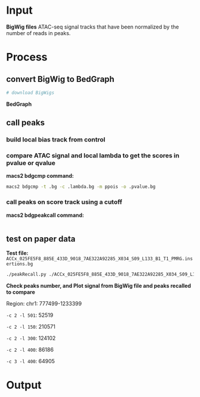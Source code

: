 
# Input
**BigWig files**
ATAC-seq signal tracks that have been normalized by the number of reads in peaks. 
# Process
## convert BigWig to BedGraph
```bash
# download BigWigs
```
**BedGraph**

## call peaks
### build local bias track from control
### compare ATAC signal and local lambda to get the scores in pvalue or qvalue
**macs2 bdgcmp command:**
```bash
macs2 bdgcmp -t .bg -c .lambda.bg -m ppois -o .pvalue.bg
```
### call peaks on score track using a cutoff
**macs2 bdgpeakcall command:**
```bash

```
## test on paper data
**Test file:** `ACCx_025FE5F8_885E_433D_9018_7AE322A92285_X034_S09_L133_B1_T1_PMRG.insertions.bg`
```bash
./peakRecall.py ./ACCx_025FE5F8_885E_433D_9018_7AE322A92285_X034_S09_L133_B1_T1_PMRG.insertions.bg
```
**Check peaks number, and Plot signal from BigWig file and peaks recalled to compare**

Region: chr1: 777499-1233399

`-c 2 -l 501`: 52519 


`-c 2 -l 150`: 210571

`-c 2 -l 300`: 124102

`-c 2 -l 400`: 86186


`-c 3 -l 400`: 64905 
# Output
<!--stackedit_data:
eyJoaXN0b3J5IjpbNDEwNDczNDg0LC0xODQ5NjIyMDExLC0xOD
k5MTg5NDc2LC05ODQ5NjgxNDJdfQ==
-->